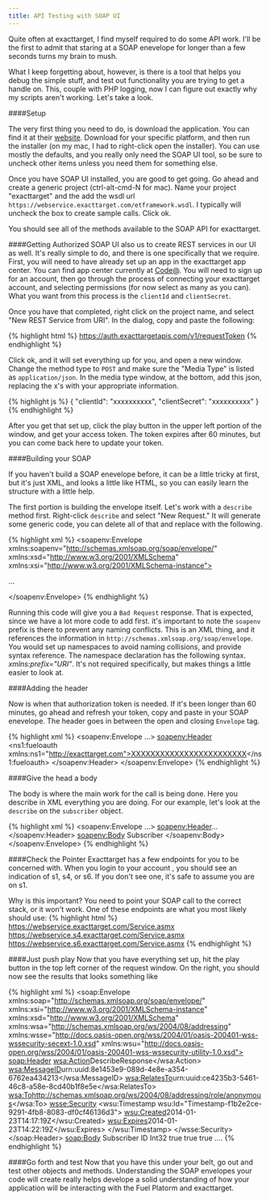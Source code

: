 ```yaml
---
title: API Testing with SOAP UI
---
```

Quite often at exacttarget, I find myself required to do some API work.  I'll be the first to admit that staring at a SOAP enevelope for longer than a few seconds turns my brain to mush.

What I keep forgetting about, however, is there is a tool that helps you debug the simple stuff, and test out functionality you are trying to get a handle on.  This, couple with PHP logging,  now I can figure out exactly why my scripts aren't working.  Let's take a look.

####Setup

The very first thing you need to do, is download the application. You can find it at their [website](http://www.soapui.org/).  Download for your specific platform, and then run the installer (on my mac, I had to right-click open the installer).  You can use mostly the defaults, and you really only need the SOAP UI tool, so be sure to uncheck other items unless you need them for something else.

Once you have SOAP UI installed, you are good to get going. Go ahead and create a generic project (ctrl-alt-cmd-N for mac). Name your project "exacttarget" and the add the wsdl url `https://webservice.exacttarget.com/etframework.wsdl`. I typically will uncheck the box to create sample calls.  Click ok.

You should see all of the methods available to the SOAP API for exacttarget.

####Getting Authorized
SOAP UI also us to create REST services in our UI as well.  It's really simple to do, and there is one specifically that we require.  First, you will need to have already set up an app in the exacttarget app center.  You can find app center currently at [Code@](https://code.exacttarget.com).  You will need to sign up for an account, then go through the process of connecting your exacttarget account, and selecting permissions (for now select as many as you can). What you want from this process is the `clientId` and `clientSecret`.

Once you have that completed, right click on the project name, and select "New REST Service from URI".  In the dialog, copy and paste the following:

{% highlight html %}
https://auth.exacttargetapis.com/v1/requestToken
{% endhighlight %}

Click ok, and it will set everything up for you, and open a new window. Change the method type to `POST` and make sure the "Media Type" is listed as `application/json`. In the media type window, at the bottom, add this json, replacing the x's with your appropriate information.

{% highlight js %}
{
  "clientId": "xxxxxxxxxx",
  "clientSecret": "xxxxxxxxxx"
}
{% endhighlight %}

After you get that set up, click the play button in the upper left portion of the window, and get your access token.  The token expires after 60 minutes, but you can come back here to update your token.

####Building your SOAP

If you haven't build a SOAP enevelope before, it can be a little tricky at first, but it's just XML, and looks a little like HTML, so you can easily learn the structure with a little help.

The first portion is building the envelope itself.  Let's work with a `describe` method first. Right-click `describe` and select "New Request." It will generate some generic code, you can delete all of that and replace with the following.

{% highlight xml %}
<soapenv:Envelope
xmlns:soapenv="http://schemas.xmlsoap.org/soap/envelope/" xmlns:xsd="http://www.w3.org/2001/XMLSchema" xmlns:xsi="http://www.w3.org/2001/XMLSchema-instance">

   ...

</soapenv:Envelope>
{% endhighlight %}

Running this code will give you a `Bad Request` response. That is expected, since we have a lot more code to add first.  it's important to note the `soapenv` prefix is there to prevent any naming conflicts. This is an XML thing, and it references the information in `http://schemas.xmlsoap.org/soap/envelope`.  You would set up namespaces to avoid naming collisions, and provide syntax reference. The namespace declaration has the following syntax. _xmlns:prefix="URI"_. It's not required specifically, but makes things a little easier to look at.


####Adding the header

Now is when that authorization token is needed. If it's been longer than 60 minutes, go ahead and refresh your token, copy and paste in your SOAP enevelope.  The header goes in between the open and closing `Envelope` tag.  

{% highlight xml %}
 <soapenv:Envelope ...>
    <soapenv:Header>
         <ns1:fueloauth xmlns:ns1="http://exacttarget.com">XXXXXXXXXXXXXXXXXXXXXXXX</ns1:fueloauth>
    </soapenv:Header>
 </soapenv:Envelope>
{% endhighlight %}

####Give the head a body

The body is where the main work for the call is being done. Here you describe in XML everything you are doing.  For our example, let's look at the `describe` on the `subscriber` object.

{% highlight xml %}
 <soapenv:Envelope ...>
    <soapenv:Header>...</soapenv:Header>
    <soapenv:Body>
      <DefinitionRequestMsg xmlns="http://exacttarget.com/wsdl/partnerAPI">
           <DescribeRequests>
            <ObjectDefinitionRequest>
                 <ObjectType>Subscriber</ObjectType>
            </ObjectDefinitionRequest>
         </DescribeRequests>
      </DefinitionRequestMsg>
  </soapenv:Body>
 </soapenv:Envelope>
{% endhighlight %}



####Check the Pointer
Exacttarget has a few endpoints for you to be concerned with.  When you login to your account , you should see an indication of s1, s4, or s6.  If you don't see one, it's safe to assume you are on s1.

Why is this important? You need to point your SOAP call to the correct stack, or it won't work.  One of these endpoints are what you most likely should use:
{% highlight html %}
https://webservice.exacttarget.com/Service.asmx
https://webservice.s4.exacttarget.com/Service.asmx
https://webservice.s6.exacttarget.com/Service.asmx
{% endhighlight %}


####Just push play
Now that you have everything set up, hit the play button in the top left corner of the request window.  On the right, you should now see the results that looks something like

{% highlight xml %}
<soap:Envelope xmlns:soap="http://schemas.xmlsoap.org/soap/envelope/" xmlns:xsi="http://www.w3.org/2001/XMLSchema-instance" xmlns:xsd="http://www.w3.org/2001/XMLSchema" xmlns:wsa="http://schemas.xmlsoap.org/ws/2004/08/addressing" xmlns:wsse="http://docs.oasis-open.org/wss/2004/01/oasis-200401-wss-wssecurity-secext-1.0.xsd" xmlns:wsu="http://docs.oasis-open.org/wss/2004/01/oasis-200401-wss-wssecurity-utility-1.0.xsd">
       <soap:Header>
          <wsa:Action>DescribeResponse</wsa:Action>
          <wsa:MessageID>urn:uuid:8e1453e9-089d-4e8e-a354-6762ea434213</wsa:MessageID>
          <wsa:RelatesTo>urn:uuid:ce4235b3-5461-46c8-a58e-8cd40b1f8e5e</wsa:RelatesTo>
      <wsa:To>http://schemas.xmlsoap.org/ws/2004/08/addressing/role/anonymous</wsa:To>
          <wsse:Security>
             <wsu:Timestamp wsu:Id="Timestamp-f1b2e2ce-9291-4fb8-8083-df0cf46136d3">
                <wsu:Created>2014-01-23T14:17:19Z</wsu:Created>
                <wsu:Expires>2014-01-23T14:22:19Z</wsu:Expires>
             </wsu:Timestamp>
           </wsse:Security>
       </soap:Header>
       <soap:Body>
          <DefinitionResponseMsg xmlns="http://exacttarget.com/wsdl/partnerAPI">
             <ObjectDefinition>
                <ObjectType>Subscriber</ObjectType>
                 <Properties>
                   <PartnerKey xsi:nil="true"/>
                   <ObjectID xsi:nil="true"/>
                   <Name>ID</Name>
                   <DataType>Int32</DataType>
                   <IsUpdatable>true</IsUpdatable>
                   <IsRetrievable>true</IsRetrievable>
                   <IsRequired>true</IsRequired>
                </Properties>
                ....
{% endhighlight %}



####Go forth and test
Now that you have this under your belt, go out and test other objects and methods.  Understanding the SOAP envelopes your code will create really helps develope a solid understanding of how your application will be interacting with the Fuel Platorm and exacttarget.
